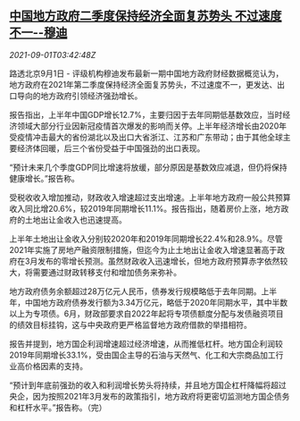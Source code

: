 <!--1630468862000-->
[中国地方政府二季度保持经济全面复苏势头 不过速度不一--穆迪](https://cn.reuters.com/article/moodys-china-local-governments-0901-wedn-idCNKBS2FX2HN)
------

<div><i>2021-09-01T03:42:48Z</i></div><p>路透北京9月1日 - 评级机构穆迪发布最新一期中国地方政府财经数据概览认为，地方政府在2021年第二季度保持经济全面复苏势头，不过速度不一，更发达、出口导向的地方政府引领经济强劲增长。</p><p>报告指出，上半年中国GDP增长12.7%，主要归因于去年同期低基数效应，当时经济领域大部分行业因新冠疫情首次爆发的影响而关停。上半年经济增长由2020年受疫情冲击最大的省份湖北以及出口大省浙江、江苏和广东带动；由于其他全球主要经济体回暖，后三个省份受益于中国强劲的出口表现。</p><p>“预计未来几个季度GDP同比增速将放缓，部分原因是基数效应减退，但仍将保持健康增长。”报告称。</p><p>受税收收入增加推动，财政收入增速超过支出增速。上半年地方政府一般公共预算收入同比增20.6%，较2019年同期增长11.1%。报告指出，随着房价上涨，地方政府的土地出让金收入也迅速提高。</p><p>上半年土地出让金收入分别较2020年和2019年同期增长22.4%和28.9%。尽管2021年实施了房地产融资限制措施，但迄今为止土地出让金收入增速显著高于政府在3月发布的零增长预测。虽然财政收入迅速增长，但地方政府预算赤字依然较大，将需要通过财政转移支付和增加债务来弥补。</p><p>地方政府债务余额超过28万亿元人民币，债券发行规模略低于去年同期。上半年，中国地方政府债券发行额为3.34万亿元，略低于2020年同期水平，其中半数以上为专项债。6月，财政部要求自2022年起将专项债额度分配与发债融资项目的绩效目标挂钩，这与中央政府更严格监督地方政府借款的举措相符。</p><p>报告并提到，地方国企利润增速超过经济增速，从而推低杠杆。地方国企利润较2019年同期增长33.1%，受由国企主导的石油与天然气、化工和大宗商品加工行业高价格因素的支持。</p><p>“预计到年底前强劲的收入和利润增长势头将持续，并且地方国企杠杆降幅将超过央企，因为按照2021年3月发布的政策指引，地方政府将更密切监测地方国企债务和杠杆水平。”报告称。（完）</p>
